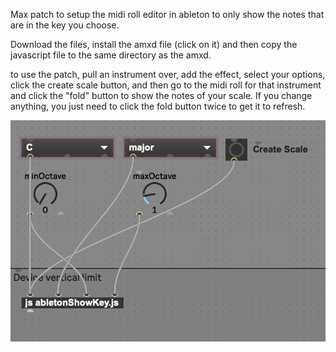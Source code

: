 Max patch to setup the midi roll editor in ableton to only show the notes
that are in the key you choose.  

Download the files, install the amxd file (click on it) and then copy the javascript file
to the same directory as the amxd.

to use the patch, pull an instrument over, add the effect, select your options, click the create scale button, and then go to the midi roll for that instrument and click the "fold" button to show the notes of your scale. If you change anything, you just need to click the fold button twice to get it to refresh.

![img](max_show_key_patch.png)
